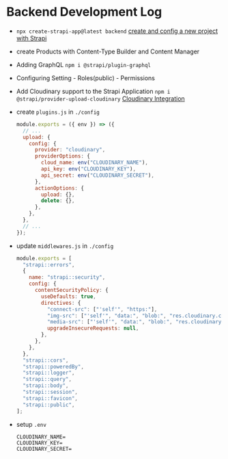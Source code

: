 # Backend Development Log

- `npx create-strapi-app@latest backend`
  [create and config a new project with Strapi](https://docs.strapi.io/developer-docs/latest/getting-started/quick-start.html)
- create Products with Content-Type Builder and Content Manager
- Adding GraphQL
  `npm i @strapi/plugin-graphql`
- Configuring Setting - Roles(public) - Permissions
- Add Cloudinary support to the Strapi Application
  `npm i @strapi/provider-upload-cloudinary`
  [Cloudinary Integration](https://strapi.io/blog/add-cloudinary-support-to-your-strapi-application)
- create `plugins.js` in `./config`
  ```js
  module.exports = ({ env }) => ({
    // ...
    upload: {
      config: {
        provider: "cloudinary",
        providerOptions: {
          cloud_name: env("CLOUDINARY_NAME"),
          api_key: env("CLOUDINARY_KEY"),
          api_secret: env("CLOUDINARY_SECRET"),
        },
        actionOptions: {
          upload: {},
          delete: {},
        },
      },
    },
    // ...
  });
  ```
- update `middlewares.js` in `./config`

  ```js
  module.exports = [
    "strapi::errors",
    {
      name: "strapi::security",
      config: {
        contentSecurityPolicy: {
          useDefaults: true,
          directives: {
            "connect-src": ["'self'", "https:"],
            "img-src": ["'self'", "data:", "blob:", "res.cloudinary.com"],
            "media-src": ["'self'", "data:", "blob:", "res.cloudinary.com"],
            upgradeInsecureRequests: null,
          },
        },
      },
    },
    "strapi::cors",
    "strapi::poweredBy",
    "strapi::logger",
    "strapi::query",
    "strapi::body",
    "strapi::session",
    "strapi::favicon",
    "strapi::public",
  ];
  ```

- setup `.env`
  ```
  CLOUDINARY_NAME=
  CLOUDINARY_KEY=
  CLOUDINARY_SECRET=
  ```
